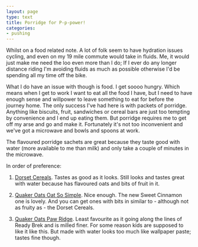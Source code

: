 ```yaml
---
layout: page
type: text
title: Porridge for P-p-power!
categories: 
- pushing
---
```

Whilst on a food related note. A lot of folk seem to have hydration issues cycling, and even on my 19 mile commute would take in fluids. Me, it would just make me need the loo even more than I do; If I ever do any longer distance riding I'm avoiding fluids as much as possible otherwise I'd be spending all my time off the bike. 

What I do have an issue with though is food. I get soooo hungry. Which means when I get to work I want to eat all the food I have, but I need to have enough sense and willpower to leave something to eat for before the journey home. The only success I've had here is with packets of porridge. Anything like biscuits, fruit, sandwiches or cereal bars are just too tempting by convenience and I end up eating them. But porridge requires me to get off my arse and go and make it. Fortunately it's not too inconvenient and we've got a microwave and bowls and spoons at work. 

The flavoured porridge sachets are great because they taste good with water (more available to me than milk) and only take a couple of minutes in the microwave.

In order of preference:

1. [Dorset Cereals](http://www.dorsetcereals.co.uk/porridge/). Tastes as good as it looks. Still looks and tastes great with water because has flavoured oats and bits of fruit in it. 

2. [Quaker Oats Oat So Simple](http://www.quaker.co.uk/ProdOatsoVariety.aspx). Nice enough. The  new Sweet Cinnamon one is lovely. And you can get ones with bits in similar to - although not as fruity as - the Dorset Cereals. 

3. [Quaker Oats Paw Ridge](http://www.pawridge.co.uk/). Least favourite as it going along the lines of Ready Brek and is milled finer. For some reason kids are supposed to like it like this. But made with water looks too much like wallpaper paste; tastes fine though.
